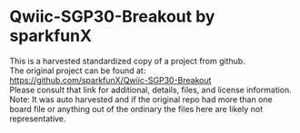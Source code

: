 
# Qwiic-SGP30-Breakout by sparkfunX  
This is a harvested standardized copy of a project from github.  
The original project can be found at:  
https://github.com/sparkfunX/Qwiic-SGP30-Breakout  
Please consult that link for additional, details, files, and license information.  
Note: It was auto harvested and if the original repo had more than one board file or anything out of the ordinary the files here are likely not representative.  
    